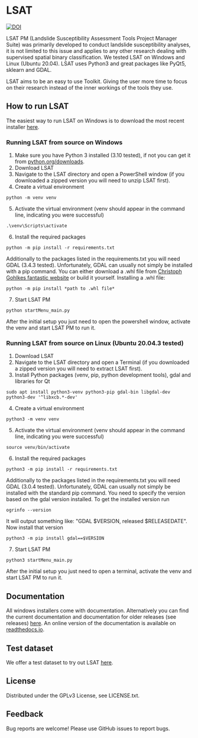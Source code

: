 # LSAT


[![DOI](https://zenodo.org/badge/386274608.svg)](https://zenodo.org/badge/latestdoi/386274608)

LSAT PM (Landslide Susceptibility Assessment Tools Project Manager Suite) was primarily developed to conduct landslide susceptibility analyses, it is not limited to this issue and applies to any other research dealing with supervised spatial binary classification.
We tested LSAT on Windows and Linux (Ubuntu 20.04). LSAT uses Python3 and great packages like PyQt5, sklearn and GDAL.

LSAT aims to be an easy to use Toolkit. Giving the user more time to focus on their research instead of the inner workings of the tools they use.

## How to run LSAT

The easiest way to run LSAT on Windows is to download the most recent installer [here](https://github.com/BGR-EGHA/LSAT/releases).

### Running LSAT from source on Windows

1. Make sure you have Python 3 installed (3.10 tested), if not you can get it from [python.org/downloads](https://www.python.org/downloads/).
2. Download LSAT
3. Navigate to the LSAT directory and open a PowerShell window (if you downloaded a zipped version you will need to unzip LSAT first).
4. Create a virtual environment
```
python -m venv venv
```
5. Activate the virtual environment (venv should appear in the command line, indicating you were successful)
```
.\venv\Scripts\activate
```
6. Install the required packages
```
python -m pip install -r requirements.txt
```

Additionally to the packages listed in the requirements.txt you will need GDAL (3.4.3 tested).
Unfortunately, GDAL can usually not simply be installed with a pip command.
You can either download a .whl file from [Christoph Gohlkes fantastic website](https://www.lfd.uci.edu/~gohlke/pythonlibs/#gdal) or
build it yourself.
Installing a .whl file:

```
python -m pip install *path to .whl file*
```

7. Start LSAT PM
```
python startMenu_main.py
```

After the initial setup you just need to open the powershell window, activate the venv and start
LSAT PM to run it.

### Running LSAT from source on Linux (Ubuntu 20.04.3 tested)

1. Download LSAT
2. Navigate to the LSAT directory and open a Terminal (if you downloaded a zipped version you will need to extract LSAT first).
3. Install Python packages (venv, pip, python development tools), gdal and libraries for Qt
```
sudo apt install python3-venv python3-pip gdal-bin libgdal-dev python3-dev '^libxcb.*-dev'
```

4. Create a virtual environment
```
python3 -m venv venv
```

5. Activate the virtual environment (venv should appear in the command line, indicating you were successful)
```
source venv/bin/activate
```

6. Install the required packages
```
python3 -m pip install -r requirements.txt
```
Additionally to the packages listed in the requirements.txt you will need GDAL (3.0.4 tested).
Unfortunately, GDAL can usually not simply be installed with the standard pip command.
You need to specify the version based on the gdal version installed.
To get the installed version run
```
ogrinfo --version
```
It will output something like: "GDAL $VERSION, released $RELEASEDATE". Now install that version
```
python3 -m pip install gdal==$VERSION
```

7. Start LSAT PM
```
python3 startMenu_main.py
```

After the initial setup you just need to open a terminal, activate the venv and start
LSAT PM to run it.

## Documentation

All windows installers come with documentation.
Alternatively you can find the current documentation and documentation for older releases
(see releases) [here](https://github.com/BGR-EGHA/LSAT-Documentation).
An online version of the documentation is available on [readthedocs.io](https://lsat-documentation.readthedocs.io/en/latest/).

## Test dataset

We offer a test dataset to try out LSAT [here](https://github.com/BGR-EGHA/LSAT-TestData).

## License

Distributed under the GPLv3 License, see LICENSE.txt.

## Feedback

Bug reports are welcome! Please use GitHub issues to report bugs.
